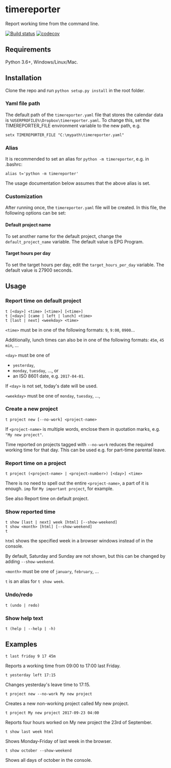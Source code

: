 # timereporter
Report working time from the command line.

[![Build status](https://ci.appveyor.com/api/projects/status/2qfkospugig8y9m6?svg=true)](https://ci.appveyor.com/project/Godsmith/timereporter)
[![codecov](https://codecov.io/gh/Godsmith/timereporter/branch/master/graph/badge.svg)](https://codecov.io/gh/Godsmith/timereporter)


## Requirements

Python 3.6+, Windows/Linux/Mac.

## Installation

Clone the repo and run `python setup.py install` in the root folder.

### Yaml file path

The default path of the `timereporter.yaml` file that stores the calendar data
is `%USERPROFILE%\Dropbox\timereporter.yaml`. To change this, set the
TIMEREPORTER_FILE environment variable to the new path, e.g.

```
setx TIMEREPORTER_FILE "C:\mypath\timereporter.yaml"
```

### Alias

It is recommended to set an alias for `python -m timereporter`, e.g. in .bashrc:

```
alias t='python -m timereporter'
```

The usage documentation below assumes that the above alias is set.


### Customization

After running once, the `timereporter.yaml` file will be created. In this file, the following options can be set:

#### Default project name

To set another name for the default project, change the `default_project_name` variable. The default value is EPG Program.

#### Target hours per day

To set the target hours per day, edit the `target_hours_per_day` variable. The
default value is 27900 seconds.


## Usage

### Report time on default project
  
    t [<day>] <time> [<time>] [<time>]
    t [<day>] [came | left | lunch] <time>
    t [last | next] <weekday> <time>

`<time>` must be in one of the following formats: `9`, `9:00`, `0900`...

Additionally, lunch times can also be in one of the following formats: `45m`, `45 min`, ... 

`<day>` must be one of
- `yesterday`,
- `monday`, `tuesday`, ..., or
- an ISO 8601 date, e.g. `2017-04-01`.

If `<day>` is not set, today's date will be used.

`<weekday>` must be one of `monday`, `tuesday`, ...,

### Create a new project

    t project new [--no-work] <project-name>

If `<project-name>` is multiple words, enclose them in quotation marks, e.g.
`"My new project"`.

Time reported on projects tagged with `--no-work` reduces the required
working time for that day. This can be used e.g. for part-time parental leave.

###   Report time on a project
    t project (<project-name> | <project-number>) [<day>] <time>

There is no need to spell out the entire `<project-name>`, a part of it is
enough. `imp` for `My important project`, for example.
    
See also Report time on default project.

###   Show reported time
    t show [last | next] week [html] [--show-weekend]
    t show <month> [html] [--show-weekend]
    t

`html` shows the specified week in a browser windows instead of in the console.

By default, Saturday and Sunday are not shown, but this can be changed by adding `--show-weekend`.

`<month>` must be one of `january`, `february`, ...

`t` is an alias for `t show week`.

###   Undo/redo
    t (undo | redo)

###   Show help text
    t (help | --help | -h)

##   Examples
    t last friday 9 17 45m

Reports a working time from 09:00 to 17:00 last Friday.

    t yesterday left 17:15

Changes yesterday's leave time to 17:15.

    t project new --no-work My new project

Creates a new non-working project called My new project.

    t project My new project 2017-09-23 04:00

Reports four hours worked on My new project the 23rd of September.

    t show last week html

Shows Monday-Friday of last week in the browser.

    t show october --show-weekend

Shows all days of october in the console.



